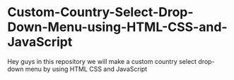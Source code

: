# Custom-Country-Select-Drop-Down-Menu-using-HTML-CSS-and-JavaScript
Hey guys in this repository we will make a custom country select drop-down menu by using HTML CSS and JavaScript
